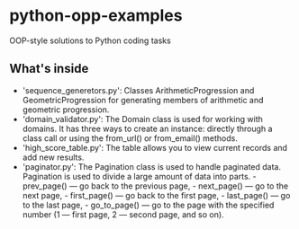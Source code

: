 # python-opp-examples
OOP-style solutions to Python coding tasks 

## What's inside
- 'sequence_generetors.py': Classes ArithmeticProgression and GeometricProgression for generating members of arithmetic and geometric progression.
- 'domain_validator.py': The Domain class is used for working with domains. It has three ways to create an instance: directly through a class call or using the from_url() or from_email() methods.
- 'high_score_table.py': The table allows you to view current records and add new results.
- 'paginator.py': The Pagination class is used to handle paginated data. Pagination is used to divide a large amount of data into parts.
                  - prev_page() — go back to the previous page,
                  - next_page() — go to the next page,
                  - first_page() — go back to the first page,
                  - last_page() — go to the last page,
                  - go_to_page() — go to the page with the specified number (1 — first page, 2 — second page, and so on).
